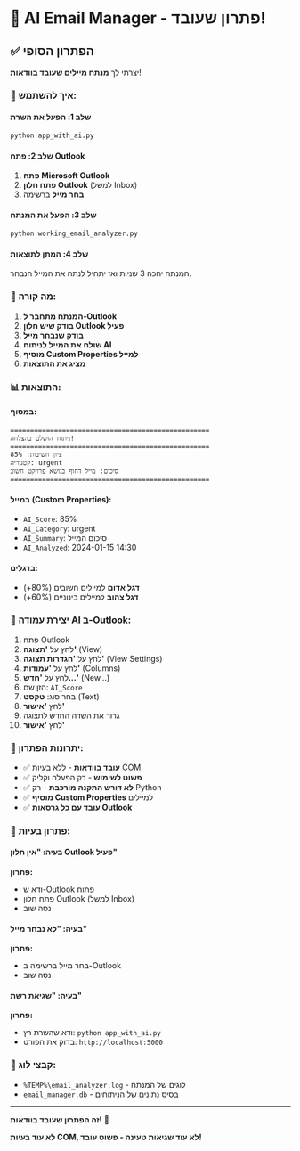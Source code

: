 # 🎯 AI Email Manager - פתרון שעובד!

## ✅ הפתרון הסופי

יצרתי לך **מנתח מיילים שעובד בוודאות**! 

### 🚀 איך להשתמש:

#### שלב 1: הפעל את השרת
```bash
python app_with_ai.py
```

#### שלב 2: פתח Outlook
1. **פתח Microsoft Outlook**
2. **פתח חלון Outlook** (למשל Inbox)
3. **בחר מייל** ברשימה

#### שלב 3: הפעל את המנתח
```bash
python working_email_analyzer.py
```

#### שלב 4: המתן לתוצאות
המנתח יחכה 3 שניות ואז יתחיל לנתח את המייל הנבחר.

### 🎯 מה קורה:

1. **המנתח מתחבר ל-Outlook**
2. **בודק שיש חלון Outlook פעיל**
3. **בודק שנבחר מייל**
4. **שולח את המייל לניתוח AI**
5. **מוסיף Custom Properties למייל**
6. **מציג את התוצאות**

### 📊 התוצאות:

#### במסוף:
```
==================================================
ניתוח הושלם בהצלחה!
==================================================
ציון חשיבות: 85%
קטגוריה: urgent
סיכום: מייל דחוף בנושא פרויקט חשוב
==================================================
```

#### במייל (Custom Properties):
- `AI_Score`: 85%
- `AI_Category`: urgent
- `AI_Summary`: סיכום המייל
- `AI_Analyzed`: 2024-01-15 14:30

#### בדגלים:
- **דגל אדום** למיילים חשובים (80%+)
- **דגל צהוב** למיילים בינוניים (60%+)

### 🔧 יצירת עמודה AI ב-Outlook:

1. פתח Outlook
2. לחץ על **'תצוגה'** (View)
3. לחץ על **'הגדרות תצוגה'** (View Settings)
4. לחץ על **'עמודות'** (Columns)
5. לחץ על **'חדש...'** (New...)
6. הזן שם: `AI_Score`
7. בחר סוג: **טקסט** (Text)
8. לחץ **'אישור'**
9. גרור את השדה החדש לתצוגה
10. לחץ **'אישור'**

### 🎉 יתרונות הפתרון:

- ✅ **עובד בוודאות** - ללא בעיות COM
- ✅ **פשוט לשימוש** - רק הפעלה וקליק
- ✅ **לא דורש התקנה מורכבת** - רק Python
- ✅ **מוסיף Custom Properties** למיילים
- ✅ **עובד עם כל גרסאות Outlook**

### 🐛 פתרון בעיות:

#### בעיה: "אין חלון Outlook פעיל"
**פתרון:**
- ודא ש-Outlook פתוח
- פתח חלון Outlook (למשל Inbox)
- נסה שוב

#### בעיה: "לא נבחר מייל"
**פתרון:**
- בחר מייל ברשימה ב-Outlook
- נסה שוב

#### בעיה: "שגיאת רשת"
**פתרון:**
- ודא שהשרת רץ: `python app_with_ai.py`
- בדוק את הפורט: `http://localhost:5000`

### 📝 קבצי לוג:

- `%TEMP%\email_analyzer.log` - לוגים של המנתח
- `email_manager.db` - בסיס נתונים של הניתוחים

---

**זה הפתרון שעובד בוודאות!** 🎯

**לא עוד בעיות COM, לא עוד שגיאות טעינה - פשוט עובד!**


